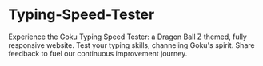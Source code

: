 # Typing-Speed-Tester
Experience the Goku Typing Speed Tester: a Dragon Ball Z themed, fully responsive website. Test your typing skills, channeling Goku's spirit. Share feedback to fuel our continuous improvement journey.
